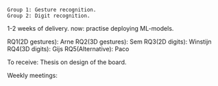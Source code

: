 	Group 1: Gesture recognition.
	Group 2: Digit recognition.

1-2 weeks of delivery.
now: practise deploying ML-models.

RQ1(2D gestures): Arne 
RQ2(3D gestures): Sem
RQ3(2D digits): Winstijn
RQ4(3D digits): Gijs
RQ5(Alternative): Paco

To receive: Thesis on design of the board.

Weekly meetings: